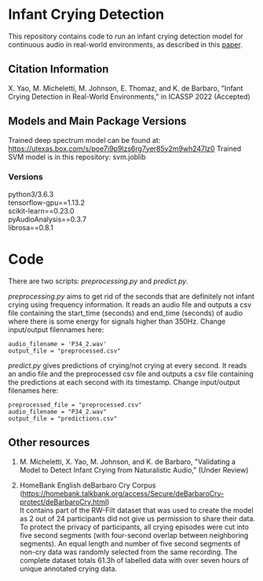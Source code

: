 # Infant Crying Detection
This repository contains code to run an infant crying detection model for continuous audio in real-world environments, as described in this [paper](https://arxiv.org/abs/2005.07036).

## Citation Information
X. Yao, M. Micheletti, M. Johnson, E. Thomaz, and K. de Barbaro, "Infant Crying Detection in Real-World Environments," in ICASSP 2022 (Accepted)


## Models and Main Package Versions
Trained deep spectrum model can be found at: https://utexas.box.com/s/poe7i9p9lzs6rg7yer85y2m9wh247lz0
Trained SVM model is in this repository: svm.joblib  

### Versions
python3/3.6.3  
tensorflow-gpu==1.13.2  
scikit-learn==0.23.0   
pyAudioAnalysis==0.3.7  
librosa==0.8.1  


# Code
There are two scripts: *preprocessing.py* and *predict.py*.

*preprocessing.py* aims to get rid of the seconds that are definitely not infant crying using frequency information. It reads an audio file and outputs a csv file containing the start_time (seconds) and end_time (seconds) of audio where there is some energy for signals higher than 350Hz. Change input/output filennames here:
```
audio_filename = 'P34_2.wav'
output_file = "preprocessed.csv"
```


*predict.py* gives predictions of crying/not crying at every second. It reads an andio file and the preprocessed csv file and outputs a csv file containing the predictions at each second with its timestamp. Change input/output filenames here:

```
preprocessed_file = "preprocessed.csv"
audio_filename = "P34_2.wav"
output_file = "predictions.csv"
```


## Other resources
1. M. Micheletti, X. Yao, M. Johnson, and K. de Barbaro, "Validating a Model to Detect Infant Crying from Naturalistic Audio," (Under Review)

2. HomeBank English deBarbaro Cry Corpus (https://homebank.talkbank.org/access/Secure/deBarbaroCry-protect/deBarbaroCry.html)  
	It contains part of the RW-Filt dataset that was used to create the model as 2 out of 24 participants did not give us permission to share their data.  
	To protect the privacy of participants, all crying episodes were cut into five second segments (with four-second overlap between neighboring segments). An equal length and number of five second segments of non-cry data was randomly selected from the same recording. The complete dataset totals 61.3h of labelled data with over seven hours of unique annotated crying data. 



